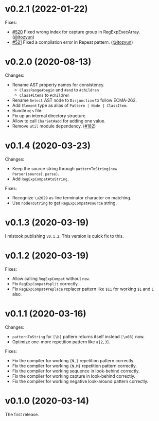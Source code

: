 # v0.2.1 (2022-01-22)

Fixes:

  - [#520](https://github.com/MakeNowJust/rerejs/pull/520) Fixed wrong index for capture group in RegExpExecArray. ([@itozyun](https://github.com/itozyun))
  - [#521](https://github.com/MakeNowJust/rerejs/pull/521) Fixed a compilation error in Repeat pattern. ([@itozyun](https://github.com/itozyun))

# v0.2.0 (2020-08-13)

Changes:

  - Rename AST property names for consistency.
    - `ClassRange#begin` and `#end` to `#children`
    - `Class#items` to `#children`
  - Rename `Select` AST node to `Disjunction` to follow ECMA-262.
  - Add `Element` type as alias of `Pattern | Node | ClassItem`.
  - Bundle `mjs` file.
  - Fix up an internal directory structure.
  - Allow to call `CharSet#add` for adding one value.
  - Remove `util` module dependency. ([#182](https://github.com/MakeNowJust/rerejs/issues/182))

# v0.1.4 (2020-03-23)

Changes:

  - Keep the source string through `patternToString(new Parser(source).parse)`.
  - Add `RegExpCompat#toString`.

Fixes:

  - Recognize `\u2029` as line terminator character on matching.
  - Use `nodeToString` to get `RegExpCompat#source` string.

# v0.1.3 (2020-03-19)

I mistook publishing `v0.1.2`.
This version is quick fix to this.

# v0.1.2 (2020-03-19)

Fixes:

  - Allow calling `RegExpCompat` without `new`.
  - Fix `RegExpCompat#split` correctly.
  - Fix `RegExpCompat#replace` replacer pattern like `$11` for working `$1` and `1` also.

# v0.1.1 (2020-03-16)

Changes:

  - `patternToString` for `[\b]` pattern returns itself instead `[\x08]` now.
  - Optimize one-more repetition pattern like `a{2,3}`.

Fixes:

  - Fix the compiler for working `{N,}` repetition pattern correctly.
  - Fix the compiler for working `{N,M}` repetition pattern correctly.
  - Fix the compiler for working sequence in look-behind correctly.
  - Fix the compiler for working capture in look-behind correctly.
  - Fix the compiler for working negative look-around pattern correctly.

# v0.1.0 (2020-03-14)

The first release.
